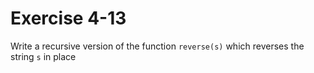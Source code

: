 # Exercise 4-13

Write a recursive version of the function `reverse(s)` which reverses the string `s` in place
